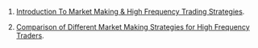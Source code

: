 1. [Introduction To Market Making & High Frequency Trading Strategies](https://www.quantinsti.com/blog/automated-market-making-overview/).

2. [Comparison of Different Market Making Strategies for High Frequency Traders](https://pdfs.semanticscholar.org/6860/9ff1ce885c567995633d107b75dac0c57c9f.pdf).
